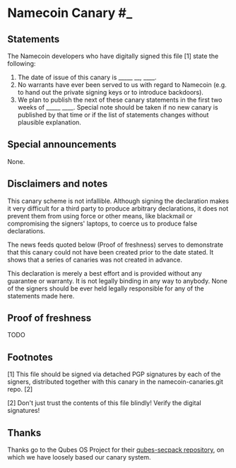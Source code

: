 # Namecoin Canary #_

## Statements

The Namecoin developers who have digitally signed this file [1] state the following:

1. The date of issue of this canary is _____  __, ____.
2. No warrants have ever been served to us with regard to Namecoin (e.g. to hand out the private signing keys or to introduce backdoors).
3. We plan to publish the next of these canary statements in the first two weeks of _____ ____. Special note should be taken if no new canary is published by that time or if the list of statements changes without plausible explanation.

## Special announcements

None.

## Disclaimers and notes

This canary scheme is not infallible. Although signing the declaration makes it very difficult for a third party to produce arbitrary declarations, it does not prevent them from using force or other means, like blackmail or compromising the signers' laptops, to coerce us to produce false declarations.

The news feeds quoted below (Proof of freshness) serves to demonstrate that this canary could not have been created prior to the date stated.  It shows that a series of canaries was not created in advance.

This declaration is merely a best effort and is provided without any guarantee or warranty. It is not legally binding in any way to anybody. None of the signers should be ever held legally responsible for any of the statements made here.

## Proof of freshness

TODO

## Footnotes

[1] This file should be signed via detached PGP signatures by each of the signers, distributed together with this canary in the namecoin-canaries.git repo. [2]

[2] Don't just trust the contents of this file blindly! Verify the digital signatures!

## Thanks

Thanks go to the Qubes OS Project for their [qubes-secpack repository](https://www.qubes-os.org/security/pack/), on which we have loosely based our canary system.
